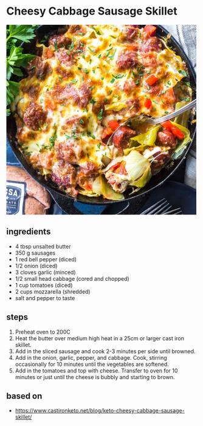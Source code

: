 # Cheesy Cabbage Sausage Skillet

![Cheesy Cabbage Sausage Skillet](images/cheesy-cabbage-sausage-skillet.jpg)

## ingredients

- 4 tbsp unsalted butter
- 350 g sausages
- 1 red bell pepper (diced)
- 1/2 onion (diced)
- 3 cloves garlic (minced)
- 1/2 small head cabbage (cored and chopped)
- 1 cup tomatoes (diced)
- 2 cups mozzarella (shredded)
- salt and pepper to taste

## steps

1. Preheat oven to 200C
2. Heat the butter over medium high heat in a 25cm or larger cast iron skillet.
3. Add in the sliced sausage and cook 2-3 minutes per side until browned.
4. Add in the onion, garlic, pepper, and cabbage. Cook, stirring occasionally for 10 minutes until the vegetables are softened.
5. Add in the tomatoes and top with cheese. Transfer to oven for 10 minutes or just until the cheese is bubbly and starting to brown.

## based on

- https://www.castironketo.net/blog/keto-cheesy-cabbage-sausage-skillet/
